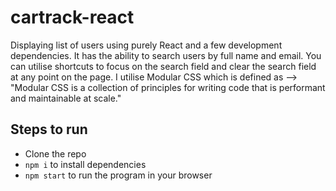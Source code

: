 # cartrack-react
Displaying list of users using purely React and a few development dependencies.
It has the ability to search users by full name and email. You can utilise shortcuts to focus on the search field and clear the search field at any point on the page. I utilise Modular CSS which is defined as --> "Modular CSS is a collection of principles for writing code that is performant and maintainable at scale."

## Steps to run

- Clone the repo
- `npm i` to install dependencies
- `npm start` to run the program in your browser

